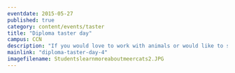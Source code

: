 ```yaml
---
eventdate: 2015-05-27
published: true
category: content/events/taster
title: "Diploma taster day"
campus: CCN
description: "If you would love to work with animals or would like to study outdoors, then our A-level..."
mainlink: "diploma-taster-day-4"
imagefilename: Studentslearnmoreaboutmeercats2.JPG
---
```

